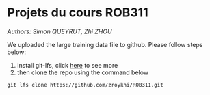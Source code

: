 # Projets du cours ROB311
*Authors: Simon QUEYRUT, Zhi ZHOU*

We uploaded the large training data file to github. Please follow steps below:
1. install git-lfs, click [here](https://git-lfs.github.com/) to see more
2. then clone the repo using the command below
```
git lfs clone https://github.com/zroykhi/ROB311.git
```
